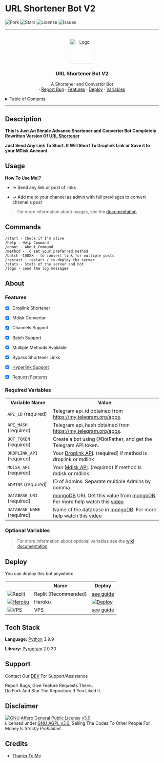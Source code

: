 # URL Shortener Bot V2

<p align="center">

![Fork](https://img.shields.io/github/forks/kevinnadar22/URL-Shortener-V2?style=for-the-badge)
![Stars](https://img.shields.io/github/stars/kevinnadar22/URL-Shortener-V2?color=%23&style=for-the-badge)
![License](https://img.shields.io/github/license/kevinnadar22/URL-Shortener-V2?style=for-the-badge)
![Issues](https://img.shields.io/github/issues/kevinnadar22/URL-Shortener-V2?style=for-the-badge)

</p>

---

<!-- PROJECT LOGO -->
<br />
<div align="center">
  <a href="https://github.com/kevinnadar22/URL-Shortener-V2">
    <img src="https://i.ibb.co/1mwchh9/Screenshot-2022-07-08-at-11-06-34-AM.png" alt="Logo" width="80" height="80">
  </a>

  <h3 align="center">URL Shortener Bot V2</h3>

  <p align="center">
    A Shortener and Convertor Bot
    <br />
    ·
    <a href="https://www.telegram.dog/ask_admin001">Report Bug</a>
    ·
    <a href="https://github.com/kevinnadar22/URL-Shortener-V2#features">Features</a>
    ·
    <a href="https://github.com/kevinnadar22/URL-Shortener-V2#deploy">Deploy</a>
    ·
    <a href="https://github.com/kevinnadar22/URL-Shortener-V2#required-variables">Variables</a>
  </p>
</div>



<!-- TABLE OF CONTENTS -->
<details>
  <summary>Table of Contents</summary>
  <ol>
    <li><a href="#description">Description</a></li>
    <li><a href="#usage">Usage</a></li>
    <li><a href="#commands">Commands</a></li>
    <li>
        <a href="#about">About</a>
        <ul>
        <li><a href="#features">Features</a></li>
        <li><a href="#required-variables">Required Variables</a></li>
        <li><a href="#optional-variables">Optional Variables</a></li>
      </ul>
      </li>
    <li><a href="#deploy">Deploy</a></li>
    <li><a href="#tech-stack">Tech Stack</a></li>
    <li><a href="#support">Support</a></li>
    <li><a href="#disclaimer">Disclaimer</a></li>
    <li><a href="#credits">Credits</a></li>
  </ol>
</details>


---

## Description

__This Is Just An Simple Advance Shortener and Converter Bot Completely Rewritten Version Of [URL Shortener](https://github.com/t2links/URL-Shortener-bot)__

__Just Send Any Link To Short. It Will Short To Droplink Link or Save it to your MDisk Account__


## Usage

**__How To Use Me!?__**

* -> Send any link or post of links

* -> Add me to your channel as admin with full previlages to convert channel's post

> For more information about usages, see the [documentation](https://github.com/kevinnadar22/URL-Shortener-V2/wiki/Usage) 

## Commands

```
/start - Check if I'm alive
/help - Help Command
/about - About Command
/method - To set your preferred method
/batch -100XX - to convert link for multiple posts
/restart - restart / re-deploy the server
/stats - Stats of the server and bot
/logs - Send the log messages
```

## About 

### Features

- [x] Droplink Shortener
- [x] Mdisk Convertor
- [x] Channels Support
- [x] Batch Support
- [x] Multiple Methods Available
- [x] Bypass Shortener Links
- [x] [Hyperlink Support](https://example.com/)
- [x] [Request Features](https://t.me/ask_admin001)


### Required Variables


| Variable Name                        | Value                                                                                                                                                          |
| ------------------------------------ | -------------------------------------------------------------------------------------------------------------------------------------------------------------- |
| `API_ID` (required)                  | Telegram api_id obtained from <https://my.telegram.org/apps>.                                                                                                  |
| `API_HASH` (required)                | Telegram api_hash obtained from <https://my.telegram.org/apps>.                                                                                                |
| `BOT_TOKEN` (required)          | Create a bot using @BotFather, and get the Telegram API token.                                                                                                                                     |
| `DROPLINK_API` (required)          |  Your [Droplink API](https://droplink.co/member/tools/api). (required) if method is droplink or mdlink 
| `MDISK_API` (required)                    | Your [Mdisk API](https://t.me/VideoToolMoneyTreebot). (required) if method is mdisk or mdlink                                                                                                 |
| `ADMINS` (required)                   | ID of Admins. Separate multiple Admins by comma                                                                                               |
| `DATABASE_URI` (required)         | [mongoDB](https://www.mongodb.com) URI. Get this value from [mongoDB](https://www.mongodb.com). For more help watch this [video](https://youtu.be/1G1XwEOnxxo)                                                                               |
| `DATABASE_NAME` (required)        | Name of the database in [mongoDB](https://www.mongodb.com). For more help watch this [video](https://youtu.be/1G1XwEOnxxo)                                                                                                     


### Optional Variables

> For more information about optional variables see the [wiki documentation](https://github.com/kevinnadar22/URL-Shortener-V2/wiki/About#optional-variables)


## Deploy 


You can deploy this bot anywhere.


|                                                                                                                 | Name              | Deploy        |
| --------------------------------------------------------------------------------------------------------------- | ----------------- | ------------- | 
| ![Replit](assets/img/replit.jpg) | Replit (Recommended) | [see guide](/guides/replit.md) |
| [![Heroku](assets/img/heroku.png)](https://heroku.com)                                                          | Heroku            | [![Deploy](https://www.herokucdn.com/deploy/button.svg)](https://heroku.com/deploy?template=https://github.com/NANJIBLACK45/Asuran_Shortner_Ishorty)                          |
| ![VPS](assets/img/vps.png) | VPS | [see guide](/guides/vps.md) |



## Tech Stack

**Language:** [Python](https://www.python.org/) 3.9.9

**Library:** [Pyrogram](https://github.com/pyrogram/pyrogram) 2.0.30


## Support   

Contact Our [DEV](https://www.telegram.dog/ask_admin001) For Support/Assistance    
   
Report Bugs, Give Feature Requests There..   
Do Fork And Star The Repository If You Liked It.

## Disclaimer

[![GNU Affero General Public License v3.0](https://www.gnu.org/graphics/agplv3-155x51.png)](https://www.gnu.org/licenses/agpl-3.0.en.html#header)    
Licensed under [GNU AGPL v3.0.](https://github.com/CrazyBotsz/Adv-Auto-Filter-Bot-V2/blob/main/LICENSE)
Selling The Codes To Other People For Money Is *Strictly Prohibited*.


## Credits
 - [Thanks To Me](https://github.com/Kevinnadar22)
